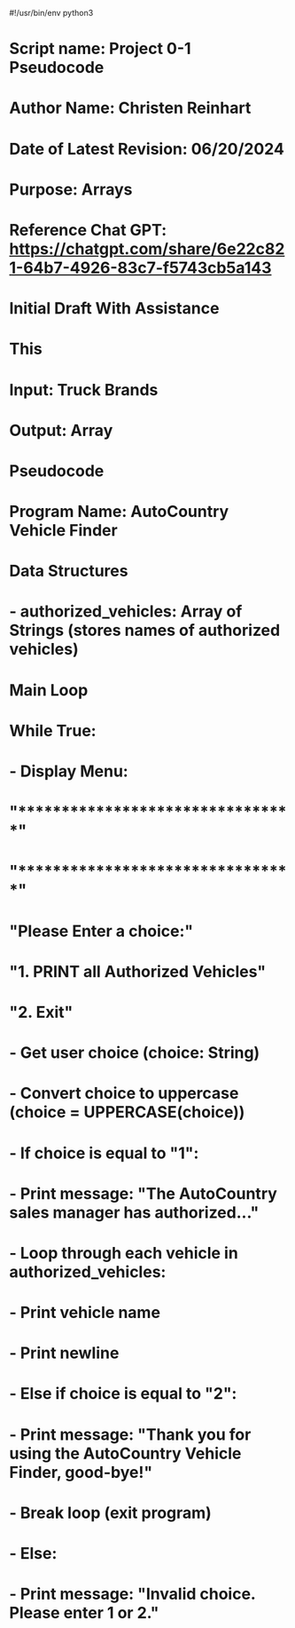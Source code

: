 #!/usr/bin/env python3

# Script name: Project 0-1 Pseudocode
# Author Name: Christen Reinhart
# Date of Latest Revision: 06/20/2024
# Purpose: Arrays
# Reference Chat GPT: https://chatgpt.com/share/6e22c821-64b7-4926-83c7-f5743cb5a143
# Initial Draft With Assistance
# This 
# Input: Truck Brands
# Output: Array

# Pseudocode

# Program Name: AutoCountry Vehicle Finder

# Data Structures
# - authorized_vehicles: Array of Strings (stores names of authorized vehicles)

# Main Loop
# While True:
#  - Display Menu:
#    "********************************"
#    "********************************"
#    "Please Enter a choice:"
#    "1. PRINT all Authorized Vehicles"
#    "2. Exit"
#  - Get user choice (choice: String)
#  - Convert choice to uppercase (choice = UPPERCASE(choice))
#  - If choice is equal to "1":
#    - Print message: "The AutoCountry sales manager has authorized..."
#    - Loop through each vehicle in authorized_vehicles:
#      - Print vehicle name
#   - Print newline
#  - Else if choice is equal to "2":
#    - Print message: "Thank you for using the AutoCountry Vehicle Finder, good-bye!"
#    - Break loop (exit program)
#  - Else:
#    - Print message: "Invalid choice. Please enter 1 or 2."
